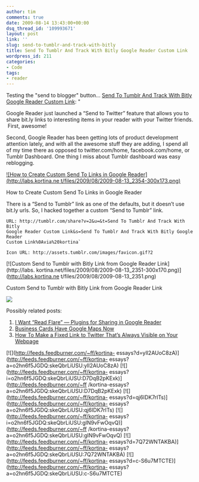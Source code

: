 ```yaml
---
author: tim
comments: true
date: 2009-08-14 13:43:00+00:00
dsq_thread_id: '109993671'
layout: post
link: ''
slug: send-to-tumblr-and-track-with-bitly
title: Send To Tumblr And Track With Bitly Google Reader Custom Link
wordpress_id: 211
categories:
- Code
tags:
- reader
---
```


Testing the "send to blogger" button... [Send To Tumblr And Track With Bitly
Google Reader Custom Link](http://labs.kortina.net/2009/08/13/send-to-tumblr-and-track-with-bitly-google-reader-custom-link/): "

Google Reader just launched a “Send to Twitter” feature that allows you to
share bit.ly links to interesting items in your reader with your Twitter
friends.  First, awesome!

Second, Google Reader has been getting lots of product development attention
lately, and with all the awesome stuff they are adding, I spend all of my time
there as opposed to twitter.com/home, facebook.com/home, or Tumblr Dashboard.
One thing I miss about Tumblr dashboard was easy reblogging.

[![How to Create Custom Send To Links in Google Reader](http://labs.kortina.ne
t/files/2009/08/2009-08-13_2354-300x173.png)](http://labs.kortina.net/files/2009/08/2009-08-13_2354.png)

How to Create Custom Send To Links in Google Reader

There is a “Send to Tumblr” link as one of the defaults, but it doesn’t use
bit.ly urls. So, I hacked together a custom “Send to Tumblr” link.

```
URL: http://tumblr.com/share?v=2&u=&t=Send To Tumblr And Track With Bitly
Google Reader Custom Link&s=Send To Tumblr And Track With Bitly Google Reader
Custom Link%0Avia%20kortina`
```

`Icon URL: http://assets.tumblr.com/images/favicon.gif?2`

[![Custom Send to Tumblr with Bitly Link from Google Reader Link](http://labs.
kortina.net/files/2009/08/2009-08-13_2351-300x170.png)](http://labs.kortina.ne
t/files/2009/08/2009-08-13_2351.png)

Custom Send to Tumblr with Bitly Link from Google Reader Link

![](http://labs.kortina.net/?ak_action=api_record_view&id=351&type=feed)

Possibly related posts:

  1. [I Want “Read Flare” — Plugins for Sharing in Google Reader](http://labs.kortina.net/2009/07/26/i-want-read-flare-plugins-for-sharing-in-google-reader/ "Permanent Link: I Want “Read Flare” — Plugins for Sharing in Google Reader" )
  2. [Business Cards Have Google Maps Now](http://labs.kortina.net/2009/08/05/business-cards-have-google-maps-now/ "Permanent Link: Business Cards Have Google Maps Now" )
  3. [How To Make a Fixed Link to Twitter That’s Always Visible on Your Webpage](http://labs.kortina.net/2009/07/13/how-to-make-a-fixed-link-to-twitter-thats-always-visible-on-your-webpage/ "Permanent Link: How To Make a Fixed Link to Twitter That’s Always Visible on Your Webpage" )

[![](http://feeds.feedburner.com/~ff/kortina-
essays?d=yIl2AUoC8zA)](http://feeds.feedburner.com/~ff/kortina-
essays?a=o2hn6f5JGDQ:skeQbrLiUSU:yIl2AUoC8zA)
[![](http://feeds.feedburner.com/~ff/kortina-
essays?i=o2hn6f5JGDQ:skeQbrLiUSU:D7DqB2pKExk)](http://feeds.feedburner.com/~ff
/kortina-essays?a=o2hn6f5JGDQ:skeQbrLiUSU:D7DqB2pKExk)
[![](http://feeds.feedburner.com/~ff/kortina-
essays?d=qj6IDK7rITs)](http://feeds.feedburner.com/~ff/kortina-
essays?a=o2hn6f5JGDQ:skeQbrLiUSU:qj6IDK7rITs)
[![](http://feeds.feedburner.com/~ff/kortina-
essays?i=o2hn6f5JGDQ:skeQbrLiUSU:gIN9vFwOqvQ)](http://feeds.feedburner.com/~ff
/kortina-essays?a=o2hn6f5JGDQ:skeQbrLiUSU:gIN9vFwOqvQ)
[![](http://feeds.feedburner.com/~ff/kortina-
essays?d=7Q72WNTAKBA)](http://feeds.feedburner.com/~ff/kortina-
essays?a=o2hn6f5JGDQ:skeQbrLiUSU:7Q72WNTAKBA)
[![](http://feeds.feedburner.com/~ff/kortina-
essays?d=c-S6u7MTCTE)](http://feeds.feedburner.com/~ff/kortina-
essays?a=o2hn6f5JGDQ:skeQbrLiUSU:c-S6u7MTCTE)